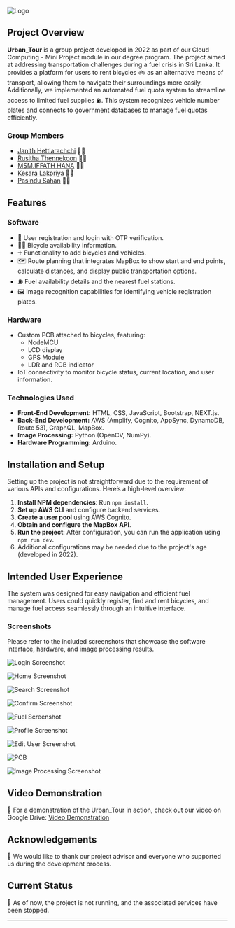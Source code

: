 ![Logo](https://github.com/PasinduSahan001/Urban_Tour_Frontend_-_Backend_03/blob/38cf0e5f77fe770b285f00f3591f70abde39f18e/Resources_ReadME/Logo_2-min.png)

## Project Overview
**Urban_Tour** is a group project developed in 2022 as part of our Cloud Computing - Mini Project module in our degree program. The project aimed at addressing transportation challenges during a fuel crisis in Sri Lanka. It provides a platform for users to rent bicycles 🚲 as an alternative means of transport, allowing them to navigate their surroundings more easily. Additionally, we implemented an automated fuel quota system to streamline access to limited fuel supplies ⛽. This system recognizes vehicle number plates and connects to government databases to manage fuel quotas efficiently.

### Group Members
- [Janith Hettiarachchi](https://github.com/JanithK27) 🧑‍💻
- [Rusitha Thennekoon](https://github.com/Rusitha28) 🧑‍💻
- [MSM.IFFATH HANA](https://github.com/iffathhana) 🧑‍💻
- [Kesara Lakpriya](https://github.com/42Kesara) 🧑‍💻
- [Pasindu Sahan](https://github.com/PasinduSahan001) 🧑‍💻

## Features
### Software
- 🔐 User registration and login with OTP verification.
- 🚴‍♂️ Bicycle availability information.
- ➕ Functionality to add bicycles and vehicles.
- 🗺️ Route planning that integrates MapBox to show start and end points, calculate distances, and display public transportation options.
- ⛽ Fuel availability details and the nearest fuel stations.
- 🖼️ Image recognition capabilities for identifying vehicle registration plates.

### Hardware
- Custom PCB attached to bicycles, featuring:
  - NodeMCU
  - LCD display
  - GPS Module
  - LDR and RGB indicator
- IoT connectivity to monitor bicycle status, current location, and user information.

### Technologies Used
- **Front-End Development:** HTML, CSS, JavaScript, Bootstrap, NEXT.js.
- **Back-End Development:** AWS (Amplify, Cognito, AppSync, DynamoDB, Route 53), GraphQL, MapBox.
- **Image Processing:** Python (OpenCV, NumPy).
- **Hardware Programming:** Arduino.

## Installation and Setup
Setting up the project is not straightforward due to the requirement of various APIs and configurations. Here’s a high-level overview:

1. **Install NPM dependencies**: Run `npm install`.
2. **Set up AWS CLI** and configure backend services.
3. **Create a user pool** using AWS Cognito.
4. **Obtain and configure the MapBox API**.
5. **Run the project**: After configuration, you can run the application using `npm run dev`.
6. Additional configurations may be needed due to the project's age (developed in 2022).

## Intended User Experience
The system was designed for easy navigation and efficient fuel management. Users could quickly register, find and rent bicycles, and manage fuel access seamlessly through an intuitive interface.

### Screenshots
Please refer to the included screenshots that showcase the software interface, hardware, and image processing results.

![Login Screenshot](https://github.com/PasinduSahan001/Urban_Tour_Frontend_-_Backend_03/blob/38cf0e5f77fe770b285f00f3591f70abde39f18e/Resources_ReadME/Screenshots/Login-min.png)

![Home Screenshot](https://github.com/PasinduSahan001/Urban_Tour_Frontend_-_Backend_03/blob/38cf0e5f77fe770b285f00f3591f70abde39f18e/Resources_ReadME/Screenshots/Home-min.png)

![Search Screenshot](https://github.com/PasinduSahan001/Urban_Tour_Frontend_-_Backend_03/blob/38cf0e5f77fe770b285f00f3591f70abde39f18e/Resources_ReadME/Screenshots/Search-min.png)

![Confirm Screenshot](https://github.com/PasinduSahan001/Urban_Tour_Frontend_-_Backend_03/blob/38cf0e5f77fe770b285f00f3591f70abde39f18e/Resources_ReadME/Screenshots/Confirm-min.png)

![Fuel Screenshot](https://github.com/PasinduSahan001/Urban_Tour_Frontend_-_Backend_03/blob/38cf0e5f77fe770b285f00f3591f70abde39f18e/Resources_ReadME/Screenshots/Fuel-min.png)

![Profile Screenshot](https://github.com/PasinduSahan001/Urban_Tour_Frontend_-_Backend_03/blob/38cf0e5f77fe770b285f00f3591f70abde39f18e/Resources_ReadME/Screenshots/Profile-min.png)

![Edit User Screenshot](https://github.com/PasinduSahan001/Urban_Tour_Frontend_-_Backend_03/blob/38cf0e5f77fe770b285f00f3591f70abde39f18e/Resources_ReadME/Screenshots/Edit%20User-min.png)

![PCB](https://github.com/PasinduSahan001/Urban_Tour_Frontend_-_Backend_03/blob/38cf0e5f77fe770b285f00f3591f70abde39f18e/Resources_ReadME/PCB.jpg)

![Image Processing Screenshot](https://github.com/PasinduSahan001/Urban_Tour_Frontend_-_Backend_03/blob/38cf0e5f77fe770b285f00f3591f70abde39f18e/Resources_ReadME/Image%20Processing.png)

## Video Demonstration

🎥 For a demonstration of the Urban_Tour in action, check out our video on Google Drive: [Video Demonstration](https://drive.google.com/file/d/1Jg8J48Ffkltl8rs6fXgWtsulmawdVUNU/view?usp=sharing)

## Acknowledgements
🙏 We would like to thank our project advisor and everyone who supported us during the development process.

## Current Status
🚫 As of now, the project is not running, and the associated services have been stopped.

---
